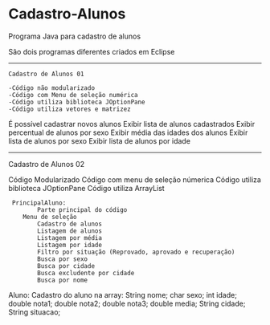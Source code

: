 # Cadastro-Alunos
Programa Java para cadastro de alunos

São dois programas diferentes criados em Eclipse

-----------------------------------------------------------  

	Cadastro de Alunos 01

  	-Código não modularizado
 	-Código com Menu de seleção numérica
  	-Código utiliza biblioteca JOptionPane
  	-Código utiliza vetores e matrizez
  
  É possível cadastrar novos alunos
  Exibir lista de alunos cadastrados
  Exibir percentual de alunos por sexo
  Exibir média das idades dos alunos
  Exibir lista de alunos por sexo
  Exibir lista de alunos por idade
  
-----------------------------------------------------------  
  
Cadastro de Alunos 02

  Código Modularizado
  Código com menu de seleção númerica
  Código utiliza biblioteca JOptionPane
  Código utiliza ArrayList
  
 	 PrincipalAluno:
    		Parte principal do código
   		Menu de seleção
    		Cadastro de alunos
    		Listagem de alunos
    		Listagem por média
    		Listagem por idade
    		Filtro por situação (Reprovado, aprovado e recuperação)
    		Busca por sexo
    		Busca por cidade
    		Busca excludente por cidade
    		Busca por nome
   
   Aluno:
    Cadastro do aluno na array:
      	String nome;
	      char sexo;
	      int idade;
	      double nota1;
	      double nota2;
	      double nota3;
      	double media;
      	String cidade;
      	String situacao;
